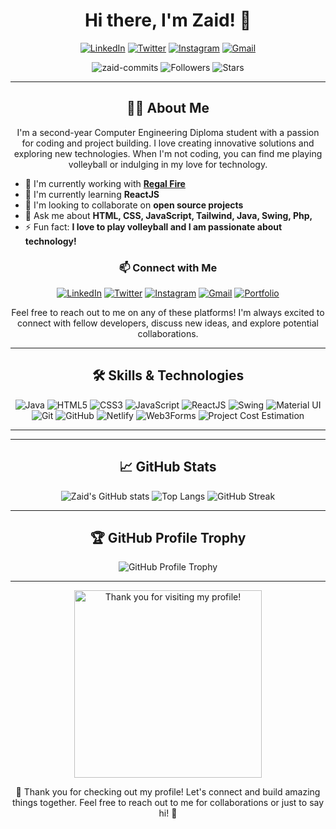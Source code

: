 <h1 align="center">Hi there, I'm Zaid! 👋</h1>

<p align="center">
  <a href="https://www.linkedin.com/in/zaidrakhange"><img alt="LinkedIn" src="https://img.shields.io/badge/LinkedIn-0A66C2?style=for-the-badge&logo=linkedin&logoColor=white"/></a>
  <a href="https://twitter.com/zaid_suiii"><img alt="Twitter" src="https://img.shields.io/badge/Twitter-1DA1F2?style=for-the-badge&logo=twitter&logoColor=white"/></a>
  <a href="https://instagram.com/zxfdsa"><img alt="Instagram" src="https://img.shields.io/badge/Instagram-E4405F?style=for-the-badge&logo=instagram&logoColor=white"/></a>
  <a href="mailto:zaidcommits.github@gmail.com"><img alt="Gmail" src="https://img.shields.io/badge/Gmail-D14836?style=for-the-badge&logo=gmail&logoColor=white"/></a>
</p>

<p align="center">
  <img src="https://komarev.com/ghpvc/?username=zaid-commits&label=Profile%20views&color=0e75b6&style=flat" alt="zaid-commits" />
  <img src="https://img.shields.io/github/followers/zaid-commits?label=Followers&style=flat&color=0e75b6" alt="Followers" />
  <img src="https://img.shields.io/github/stars/zaid-commits?label=Stars&style=flat&color=0e75b6" alt="Stars" />
</p>

---

<h2 align="center">🙋‍♂️ About Me</h2>



<p align="center">
  I'm a second-year Computer Engineering Diploma student with a passion for coding and project building. I love creating innovative solutions and exploring new technologies. When I'm not coding, you can find me playing volleyball or indulging in my love for technology.
</p>

- 🔭 I'm currently working with **[Regal Fire](https://regalfire.netlify.app)**
- 🌱 I'm currently learning **ReactJS**
- 👯 I'm looking to collaborate on **open source projects**
- 💬 Ask me about **HTML, CSS, JavaScript, Tailwind, Java, Swing, Php,**
- ⚡ Fun fact: **I love to play volleyball and I am passionate about technology!**

<h3 align="center">📫 Connect with Me</h3>

<p align="center">
  <a href="https://www.linkedin.com/in/zaidrakhange"><img alt="LinkedIn" src="https://img.shields.io/badge/LinkedIn-0A66C2?style=for-the-badge&logo=linkedin&logoColor=white"/></a>
  <a href="https://twitter.com/zaid_suiii"><img alt="Twitter" src="https://img.shields.io/badge/Twitter-1DA1F2?style=for-the-badge&logo=twitter&logoColor=white"/></a>
  <a href="https://instagram.com/zxfdsa"><img alt="Instagram" src="https://img.shields.io/badge/Instagram-E4405F?style=for-the-badge&logo=instagram&logoColor=white"/></a>
  <a href="mailto:zaidcommits.github@gmail.com"><img alt="Gmail" src="https://img.shields.io/badge/Gmail-D14836?style=for-the-badge&logo=gmail&logoColor=white"/></a>
  <a href="https://zaidrakhange.netlify.app"><img alt="Portfolio" src="https://img.shields.io/badge/Portfolio-4285F4?style=for-the-badge&logoColor=white"/></a>
</p>

<p align="center">
  Feel free to reach out to me on any of these platforms! I'm always excited to connect with fellow developers, discuss new ideas, and explore potential collaborations.
</p>

---

<h2 align="center">🛠 Skills & Technologies</h2>

<p align="center">
  <img alt="Java" src="https://img.shields.io/badge/Java-007396?style=for-the-badge&logo=java&logoColor=white"/>
  <img alt="HTML5" src="https://img.shields.io/badge/HTML5-E34F26?style=for-the-badge&logo=html5&logoColor=white"/>
  <img alt="CSS3" src="https://img.shields.io/badge/CSS3-1572B6?style=for-the-badge&logo=css3&logoColor=white"/>
  <img alt="JavaScript" src="https://img.shields.io/badge/JavaScript-F7DF1E?style=for-the-badge&logo=javascript&logoColor=black"/>
  <img alt="ReactJS" src="https://img.shields.io/badge/ReactJS-61DAFB?style=for-the-badge&logo=react&logoColor=black"/>
  <img alt="Swing" src="https://img.shields.io/badge/Swing-007396?style=for-the-badge&logo=java&logoColor=white"/>
  <img alt="Material UI" src="https://img.shields.io/badge/Material--UI-0081CB?style=for-the-badge&logo=material-ui&logoColor=white"/>
  <img alt="Git" src="https://img.shields.io/badge/Git-F05032?style=for-the-badge&logo=git&logoColor=white"/>
  <img alt="GitHub" src="https://img.shields.io/badge/GitHub-181717?style=for-the-badge&logo=github&logoColor=white"/>
  <img alt="Netlify" src="https://img.shields.io/badge/Netlify-00C7B7?style=for-the-badge&logo=netlify&logoColor=white"/>
  <img alt="Web3Forms" src="https://img.shields.io/badge/Web3Forms-292929?style=for-the-badge&logoColor=white"/>
  <img alt="Project Cost Estimation" src="https://img.shields.io/badge/Project%20Cost%20Estimation-blue?style=for-the-badge&logo=project&logoColor=white"/>
</p>

---

---

<h2 align="center">📈 GitHub Stats</h2>

<p align="center">
  <img src="https://github-readme-stats.vercel.app/api?username=zaid-commits&show_icons=true&theme=radical" alt="Zaid's GitHub stats">
  <img src="https://github-readme-stats.vercel.app/api/top-langs/?username=zaid-commits&layout=compact&theme=radical" alt="Top Langs">
  <img src="https://github-readme-streak-stats.herokuapp.com/?user=zaid-commits&theme=radical" alt="GitHub Streak">
</p>

---

<h2 align="center">🏆 GitHub Profile Trophy</h2>

<p align="center">
  <img src="https://github-profile-trophy.vercel.app/?username=zaid-commits&theme=radical&no-bg=true&no-frame=true" alt="GitHub Profile Trophy">
</p>

---

<p align="center">
   <img src="https://media.tenor.com/7GbS8wcdJpAAAAAM/thank-you-again-crisstopher.gif" alt="Thank you for visiting my profile!" width="300">
</p>

<p align="center">
  🚀 Thank you for checking out my profile! Let's connect and build amazing things together. Feel free to reach out to me for collaborations or just to say hi! 🌟
</p>
